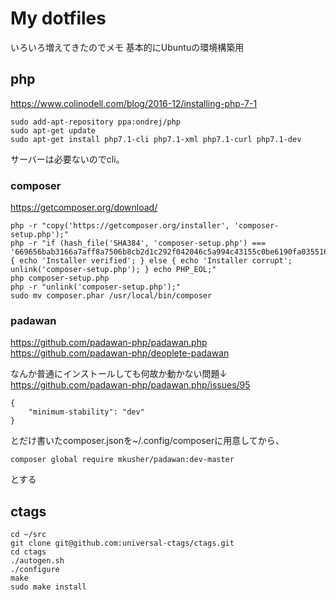 # My dotfiles
いろいろ増えてきたのでメモ
基本的にUbuntuの環境構築用

## php
https://www.colinodell.com/blog/2016-12/installing-php-7-1

```
sudo add-apt-repository ppa:ondrej/php
sudo apt-get update
sudo apt-get install php7.1-cli php7.1-xml php7.1-curl php7.1-dev
```
サーバーは必要ないのでcli。

### composer
https://getcomposer.org/download/

```
php -r "copy('https://getcomposer.org/installer', 'composer-setup.php');"
php -r "if (hash_file('SHA384', 'composer-setup.php') === '669656bab3166a7aff8a7506b8cb2d1c292f042046c5a994c43155c0be6190fa0355160742ab2e1c88d40d5be660b410') { echo 'Installer verified'; } else { echo 'Installer corrupt'; unlink('composer-setup.php'); } echo PHP_EOL;"
php composer-setup.php
php -r "unlink('composer-setup.php');"
sudo mv composer.phar /usr/local/bin/composer
```

### padawan
https://github.com/padawan-php/padawan.php
https://github.com/padawan-php/deoplete-padawan

なんか普通にインストールしても何故か動かない問題↓
https://github.com/padawan-php/padawan.php/issues/95
```
{
    "minimum-stability": "dev"
}
```
とだけ書いたcomposer.jsonを~/.config/composerに用意してから、
```
composer global require mkusher/padawan:dev-master
```
とする


## ctags
```
cd ~/src
git clone git@github.com:universal-ctags/ctags.git
cd ctags
./autogen.sh
./configure
make
sudo make install
```
